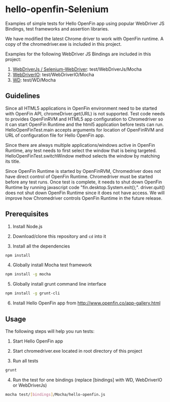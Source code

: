 hello-openfin-Selenium
===========================
Examples of simple tests for Hello OpenFin app using popular WebDriver JS Bindings, test frameworks and assertion libraries.  

We have modified the latest Chrome driver to work with OpenFin runtime.  A copy of the chromedriver.exe is included in this project.

Examples for the following WebDriver JS Bindings are included in this project:
 
1. [WebDriverJs / Selenium-WebDriver](http://www.seleniumhq.org/): test/WebDriverJs/Mocha
2. [WebDriverIO](http://webdriver.io/): test/WebDriverIO/Mocha
3. [WD](http://admc.io/wd/): test/WD/Mocha

## Guidelines

Since all HTML5 applications in OpenFin environment need to be started with OpenFin API, chromeDriver.get(URL) is not supported.  Test code needs to provides
OpenFinRVM and HTML5 app configuration to Chromedriver so it can start OpenFin Runtime and the html5 application before tests can run.  HelloOpenFinTest.main
accepts arguments for location of OpenFinRVM and URL of configuration file for Hello OpenFin app.

Since there are always multiple applications/windows active in OpenFin Runtime, any test needs to first select the window that is being targeted.  HelloOpenFinTest.switchWindow
method selects the window by matching its title.

Since OpenFin Runtime is started by OpenFinRVM, Chromedriver does not have direct control of OpenFin Runtime.  Chromedriver must be started before any test runs.
Once test is complete, it needs to shut down OpenFin Runtime by running javascript code "fin.desktop.System.exit();".  driver.quit() does not shut down OpenFin Runtime since
it does not have access.   We will improve how Chromedriver controls OpenFin Runtime in the future release.

## Prerequisites

1. Install Node.js

2. Download/clone this repository and `cd` into it

3. Install all the dependencies    
 ```bash
 npm install
 ```
 
4. Globally install Mocha test framework
 ```bash
 npm install -g mocha
 ```

5. Globally install grunt command line interface
 ```bash
 npm install -g grunt-cli
 ```

6. Install Hello OpenFin app from http://www.openfin.co/app-gallery.html

## Usage

The following steps will help you run tests:

1. Start Hello OpenFin app

2. Start chromedriver.exe located in root directory of this project

3. Run all tests
 ```bash
 grunt
 ```
  
4. Run the test for one bindings (replace [bindings] with WD, WebDriverIO or WebDriverJs)
 ```bash
 mocha test/[bindings]/Mocha/hello-openfin.js
 ```

